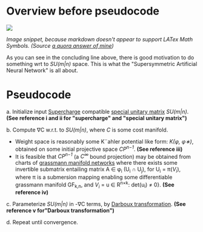 Overview before pseudocode
===========================
![](https://i.imgur.com/BYseI46.png)

  _Image snippet, because markdown doesn't appear to support LATex Math Symbols. (Source [a quora answer of mine](https://www.quora.com/How-far-are-we-from-achieving-artificial-general-intelligence-AGI/answer/Jordan-Bennett-9?srid=Jj6I))_

As you can see in the concluding line above, there is good motivation to do something wrt to _SU(m|n)_ space. This is what the "Supersymmetric Artificial Neural Network" is all about.

Pseudocode
===========================

a. Initialize input [Supercharge](https://en.wikipedia.org/wiki/Supercharge) compatible [special unitary matrix](https://en.wikipedia.org/wiki/Special_unitary_group) _SU(m|n)_. **(See reference i and ii for "supercharge" and "special unitary matrix")**

b. Compute ∇C w.r.t. to _SU(m|n)_, where _C_ is some cost manifold.

* Weight space is reasonably some K¨ahler potential like form: _K(φ, φ∗)_, obtained on some initial projective space _CP<SUP>n−1</SUP>_.  **(See reference iii)**
* It is feasible that _CP<SUP>n−1</SUP>_ (a _C<SUP>∞</SUP>_ bound projection) may be obtained from charts of [grassmann manifold networks](https://arxiv.org/pdf/1611.05742.pdf) where there exists some invertible submatrix entailing matrix A ∈ φ<SUB>i</SUB> (U<SUB>i</SUB> ∩ U<SUB>j</SUB>), for U<SUB>i</SUB> = π(_V<SUB>i</SUB>_), where π is a submersion mapping enabling some differentiable grassmann manifold GF<SUB>k,n</SUB>, and _V<SUB>i</SUB>_ = u ∈ R<SUP>n×k</SUP>: det(u<SUB>i</SUB>) ≠ 0}. **(See reference iv)**

c. Parameterize _SU(m|n)_ in -∇C terms, by [Darboux transformation](https://www.encyclopediaofmath.org/index.php/Darboux_transformation).  **(See reference v for"Darboux transformation")**

d. Repeat until convergence.
